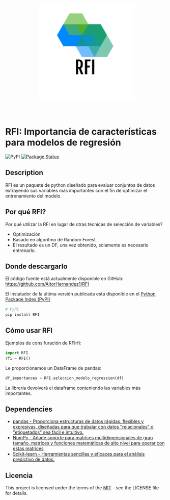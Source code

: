 <h1 align="center">
<img src="https://github.com/AitorHernandez1/RFI/blob/main/imgs/ad5494c8f35d4e3e8343b48ccb45afaa.png?raw=true" width="300">
</h1><br>


# RFI: Importancia de características para modelos de regresión
![PyPI](https://img.shields.io/pypi/v/RFI)
[![Package Status](https://img.shields.io/pypi/status/pandas.svg)](https://pypi.org/project/RFI/)

## Description
RFI es un paquete de python diseñado para evaluar conjuntos de datos extrayendo sus variables más importantes con el fin de optimizar el entrenamiento del modelo.

## Por qué RFI?
Por qué utilizar la RFI en lugar de otras técnicas de selección de variables?

- Optimización
- Basado en algoritmo de Random Forest
- El resultado es un DF, una vez obtenido, solamente es necesario entrenarlo.

## Donde descargarlo
El código fuente está actualmente disponible en GitHub:
https://github.com/AitorHernandez1/RFI

El instalador de la última versión publicada está disponible en el [Python
Package Index (PyPI)](https://pypi.org/project/RFI)

```sh
# PyPI
pip install RFI
```

## Cómo usar RFI
Ejemplos de consifuración de RFIrfi:

```python
import RFI
rfi = RFI()
```

Le proporcionamos un DataFrame de pandas:

```python
df_importances = RFI.seleccion_modelo_regression(df)
```
La librería devolverá el dataframe conteniendo las variables más importantes.

## Dependencies
- [pandas - Proporciona estructuras de datos rápidas, flexibles y expresivas, diseñadas para que trabajar con datos "relacionales" o "etiquetados" sea fácil e intuitivo.](https://pandas.pydata.org/)
- [NumPy - Añade soporte para matrices multidimensionales de gran tamaño, matrices y funciones matemáticas de alto nivel para operar con estas matrices](https://www.numpy.org)
- [Scikit-learn - Herramientas sencillas y eficaces para el análisis predictivo de datos.](https://scikit-learn.org/stable/)
## Licencia
This project is licensed under the terms of the [MIT](https://github.com/AitorHernandez1/RFI/blob/main/LICENSE.txt) - see the LICENSE file for details.
